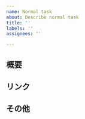```yaml
---
name: Normal task
about: Describe normal task
title: ''
labels: ''
assignees: ''

---
```


## 概要

## リンク

## その他
